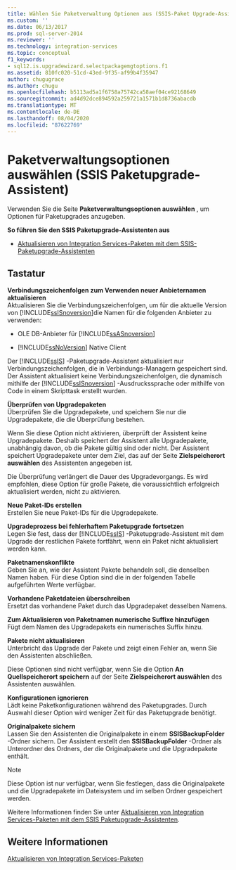 ```yaml
---
title: Wählen Sie Paketverwaltung Optionen aus (SSIS-Paket Upgrade-Assistent) | Microsoft-Dokumentation
ms.custom: ''
ms.date: 06/13/2017
ms.prod: sql-server-2014
ms.reviewer: ''
ms.technology: integration-services
ms.topic: conceptual
f1_keywords:
- sql12.is.upgradewizard.selectpackagemgtoptions.f1
ms.assetid: 810fc020-51cd-43ed-9f35-af99b4f35947
author: chugugrace
ms.author: chugu
ms.openlocfilehash: b5113ad5a1f6758a75742ca58aef04ce92168649
ms.sourcegitcommit: ad4d92dce894592a259721a1571b1d8736abacdb
ms.translationtype: MT
ms.contentlocale: de-DE
ms.lasthandoff: 08/04/2020
ms.locfileid: "87622769"
---
```

# <a name="select-package-management-options-ssis-package-upgrade-wizard"></a>Paketverwaltungsoptionen auswählen (SSIS Paketupgrade-Assistent)
  Verwenden Sie die Seite **Paketverwaltungsoptionen auswählen** , um Optionen für Paketupgrades anzugeben.  
  
 **So führen Sie den SSIS Paketupgrade-Assistenten aus**  
  
-   [Aktualisieren von Integration Services-Paketen mit dem SSIS-Paketupgrade-Assistenten](install-windows/upgrade-integration-services-packages-using-the-ssis-package-upgrade-wizard.md)  
  
## <a name="options"></a>Tastatur  
 **Verbindungszeichenfolgen zum Verwenden neuer Anbieternamen aktualisieren**  
 Aktualisieren Sie die Verbindungszeichenfolgen, um für die aktuelle Version von [!INCLUDE[ssISnoversion](../includes/ssisnoversion-md.md)]die Namen für die folgenden Anbieter zu verwenden:  
  
-   OLE DB-Anbieter für [!INCLUDE[ssASnoversion](../includes/ssasnoversion-md.md)]  
  
-   [!INCLUDE[ssNoVersion](../includes/ssnoversion-md.md)] Native Client  
  
 Der [!INCLUDE[ssIS](../includes/ssis-md.md)] -Paketupgrade-Assistent aktualisiert nur Verbindungszeichenfolgen, die in Verbindungs-Managern gespeichert sind. Der Assistent aktualisiert keine Verbindungszeichenfolgen, die dynamisch mithilfe der [!INCLUDE[ssISnoversion](../includes/ssisnoversion-md.md)] -Ausdruckssprache oder mithilfe von Code in einem Skripttask erstellt wurden.  
  
 **Überprüfen von Upgradepaketen**  
 Überprüfen Sie die Upgradepakete, und speichern Sie nur die Upgradepakete, die die Überprüfung bestehen.  
  
 Wenn Sie diese Option nicht aktivieren, überprüft der Assistent keine Upgradepakete. Deshalb speichert der Assistent alle Upgradepakete, unabhängig davon, ob die Pakete gültig sind oder nicht. Der Assistent speichert Upgradepakete unter dem Ziel, das auf der Seite **Zielspeicherort auswählen** des Assistenten angegeben ist.  
  
 Die Überprüfung verlängert die Dauer des Upgradevorgangs. Es wird empfohlen, diese Option für große Pakete, die voraussichtlich erfolgreich aktualisiert werden, nicht zu aktivieren.  
  
 **Neue Paket-IDs erstellen**  
 Erstellen Sie neue Paket-IDs für die Upgradepakete.  
  
 **Upgradeprozess bei fehlerhaftem Paketupgrade fortsetzen**  
 Legen Sie fest, dass der [!INCLUDE[ssIS](../includes/ssis-md.md)] -Paketupgrade-Assistent mit dem Upgrade der restlichen Pakete fortfährt, wenn ein Paket nicht aktualisiert werden kann.  
  
 **Paketnamenskonflikte**  
 Geben Sie an, wie der Assistent Pakete behandeln soll, die denselben Namen haben. Für diese Option sind die in der folgenden Tabelle aufgeführten Werte verfügbar.  
  
 **Vorhandene Paketdateien überschreiben**  
 Ersetzt das vorhandene Paket durch das Upgradepaket desselben Namens.  
  
 **Zum Aktualisieren von Paketnamen numerische Suffixe hinzufügen**  
 Fügt dem Namen des Upgradepakets ein numerisches Suffix hinzu.  
  
 **Pakete nicht aktualisieren**  
 Unterbricht das Upgrade der Pakete und zeigt einen Fehler an, wenn Sie den Assistenten abschließen.  
  
 Diese Optionen sind nicht verfügbar, wenn Sie die Option **An Quellspeicherort speichern** auf der Seite **Zielspeicherort auswählen** des Assistenten auswählen.  
  
 **Konfigurationen ignorieren**  
 Lädt keine Paketkonfigurationen während des Paketupgrades. Durch Auswahl dieser Option wird weniger Zeit für das Paketupgrade benötigt.  
  
 **Originalpakete sichern**  
 Lassen Sie den Assistenten die Originalpakete in einem **SSISBackupFolder** -Ordner sichern. Der Assistent erstellt den **SSISBackupFolder** -Ordner als Unterordner des Ordners, der die Originalpakete und die Upgradepakete enthält.  
  
> [!NOTE]  
>  Diese Option ist nur verfügbar, wenn Sie festlegen, dass die Originalpakete und die Upgradepakete im Dateisystem und im selben Ordner gespeichert werden.  
  
 Weitere Informationen finden Sie unter [Aktualisieren von Integration Services-Paketen mit dem SSIS Paketupgrade-Assistenten](install-windows/upgrade-integration-services-packages-using-the-ssis-package-upgrade-wizard.md).  
  
## <a name="see-also"></a>Weitere Informationen  
 [Aktualisieren von Integration Services-Paketen](install-windows/upgrade-integration-services-packages.md)  
  
  
